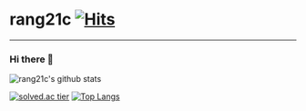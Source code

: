 # rang21c   [![Hits](https://hits.seeyoufarm.com/api/count/incr/badge.svg?url=https%3A%2F%2Fgithub.com%2Frang21c&count_bg=%234CE1D4&title_bg=%23E38E8E&icon=&icon_color=%23FFFFFF&title=Hits&edge_flat=false)](https://hits.seeyoufarm.com)
---
### Hi there 👋 

![rang21c's github stats](https://github-readme-stats.vercel.app/api?username=rang21c&show_icons=true&theme=radical)


[![solved.ac tier](http://mazassumnida.wtf/api/generate_badge?boj=rang21c)](https://solved.ac/rang21c)  [![Top Langs](https://github-readme-stats.vercel.app/api/top-langs/?username=rang21c&layout=compact)](https://github.com/anuraghazra/github-readme-stats)
